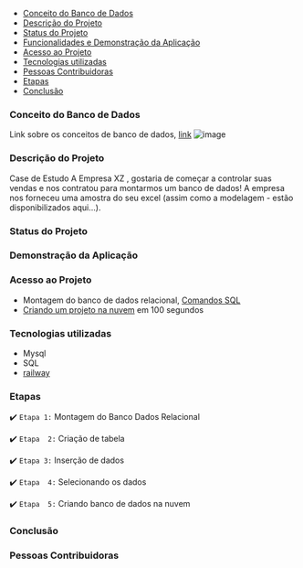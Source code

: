 

* [Conceito do Banco de Dados](#conceito-de-banco-dados)
* [Descrição do Projeto](#descrição-do-projeto)  
* [Status do Projeto](#status-do-Projeto)
* [Funcionalidades e Demonstração da Aplicação](#funcionalidades-e-demonstração-da-aplicação)
* [Acesso ao Projeto](#acesso-ao-projeto)
* [Tecnologias utilizadas](#tecnologias-utilizadas)
* [Pessoas Contribuidoras](#pessoas-contribuidoras)
* [Etapas](#Etapas)
* [Conclusão](#conclusão)

### Conceito do Banco de Dados
Link sobre os conceitos de banco de dados, [link](https://apps.univesp.br/novotec/introducao-a-banco-de-dados)
![image](https://github.com/TatianaFlorentino/BancoDados/assets/41309689/7a3370f8-218f-4e8e-b832-6c2b65af125f)


### Descrição do Projeto
Case de Estudo 
A Empresa XZ , gostaria de começar a controlar suas vendas e nos contratou para 
montarmos um banco de dados! A empresa nos forneceu uma amostra do seu excel  (assim como a modelagem - estão disponibilizados aqui...).

### Status do Projeto

### Demonstração da Aplicação


### Acesso ao Projeto
* Montagem do banco de dados relacional, [Comandos SQL](https://github.com/TatianaFlorentino/BancoDados/blob/main/Comandos.sql)
* [Criando um projeto na nuvem](https://www.youtube.com/watch?v=Z84HYnPf2TA) em 100 segundos

### Tecnologias utilizadas
* Mysql
* SQL
* [railway](https://railway.app/)

### Etapas

:heavy_check_mark: `Etapa 1:` Montagem do Banco Dados Relacional 

:heavy_check_mark: `Etapa  2:` Criação de tabela

:heavy_check_mark: `Etapa 3:` Inserção de dados

:heavy_check_mark: `Etapa  4:` Selecionando os dados

:heavy_check_mark: `Etapa  5:` Criando banco de dados na nuvem

### Conclusão

### Pessoas Contribuidoras






